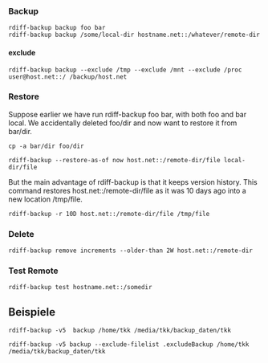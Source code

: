 


### Backup
```
rdiff-backup backup foo bar
rdiff-backup backup /some/local-dir hostname.net::/whatever/remote-dir
```


#### exclude
```
rdiff-backup backup --exclude /tmp --exclude /mnt --exclude /proc user@host.net::/ /backup/host.net
```

### Restore



Suppose earlier we have run rdiff-backup foo bar, with both foo and bar local. We accidentally deleted foo/dir and now want to restore it from bar/dir.
```
cp -a bar/dir foo/dir
```

```
rdiff-backup --restore-as-of now host.net::/remote-dir/file local-dir/file
```




But the main advantage of rdiff-backup is that it keeps version history. This command restores host.net::/remote-dir/file as it was 10 days ago into a new location /tmp/file.
```
rdiff-backup -r 10D host.net::/remote-dir/file /tmp/file
```
### Delete

```
rdiff-backup remove increments --older-than 2W host.net::/remote-dir
```

### Test Remote
```
rdiff-backup test hostname.net::/somedir
```
## Beispiele
```
rdiff-backup -v5  backup /home/tkk /media/tkk/backup_daten/tkk

rdiff-backup -v5 backup --exclude-filelist .excludeBackup /home/tkk /media/tkk/backup_daten/tkk


```